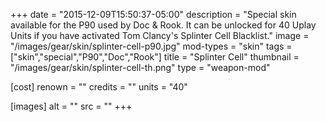 +++
date = "2015-12-09T15:50:37-05:00"
description = "Special skin available for the P90 used by Doc & Rook. It can be unlocked for 40 Uplay Units if you have activated Tom Clancy's Splinter Cell Blacklist."
image = "/images/gear/skin/splinter-cell-p90.jpg"
mod-types = "skin"
tags = ["skin","special","P90","Doc","Rook"]
title = "Splinter Cell"
thumbnail = "/images/gear/skin/splinter-cell-th.png"
type = "weapon-mod"

[cost]
  renown = ""
  credits = ""
  units = "40"

[images]
  alt = ""
  src = ""
+++
